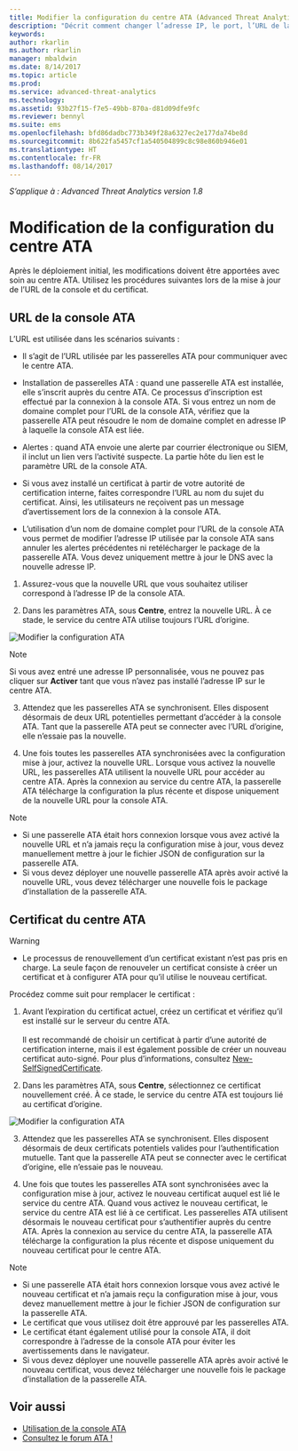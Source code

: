```yaml
---
title: Modifier la configuration du centre ATA (Advanced Threat Analytics) | Microsoft Docs
description: "Décrit comment changer l’adresse IP, le port, l’URL de la console ou le certificat de votre centre ATA."
keywords: 
author: rkarlin
ms.author: rkarlin
manager: mbaldwin
ms.date: 8/14/2017
ms.topic: article
ms.prod: 
ms.service: advanced-threat-analytics
ms.technology: 
ms.assetid: 93b27f15-f7e5-49bb-870a-d81d09dfe9fc
ms.reviewer: bennyl
ms.suite: ems
ms.openlocfilehash: bfd86dadbc773b349f28a6327ec2e177da74be8d
ms.sourcegitcommit: 8b622fa5457cf1a540504899c8c98e860b946e01
ms.translationtype: HT
ms.contentlocale: fr-FR
ms.lasthandoff: 08/14/2017
---
```

*S’applique à : Advanced Threat Analytics version 1.8*



# <a name="modifying-the-ata-center-configuration"></a>Modification de la configuration du centre ATA


Après le déploiement initial, les modifications doivent être apportées avec soin au centre ATA. Utilisez les procédures suivantes lors de la mise à jour de l’URL de la console et du certificat.

## <a name="the-ata-console-url"></a>URL de la console ATA

L’URL est utilisée dans les scénarios suivants :

-   Il s’agit de l’URL utilisée par les passerelles ATA pour communiquer avec le centre ATA.

- Installation de passerelles ATA : quand une passerelle ATA est installée, elle s’inscrit auprès du centre ATA. Ce processus d’inscription est effectué par la connexion à la console ATA. Si vous entrez un nom de domaine complet pour l’URL de la console ATA, vérifiez que la passerelle ATA peut résoudre le nom de domaine complet en adresse IP à laquelle la console ATA est liée.

-   Alertes : quand ATA envoie une alerte par courrier électronique ou SIEM, il inclut un lien vers l’activité suspecte. La partie hôte du lien est le paramètre URL de la console ATA.

-   Si vous avez installé un certificat à partir de votre autorité de certification interne, faites correspondre l’URL au nom du sujet du certificat. Ainsi, les utilisateurs ne reçoivent pas un message d’avertissement lors de la connexion à la console ATA.

-   L’utilisation d’un nom de domaine complet pour l’URL de la console ATA vous permet de modifier l’adresse IP utilisée par la console ATA sans annuler les alertes précédentes ni retélécharger le package de la passerelle ATA. Vous devez uniquement mettre à jour le DNS avec la nouvelle adresse IP.

1. Assurez-vous que la nouvelle URL que vous souhaitez utiliser correspond à l’adresse IP de la console ATA.

2. Dans les paramètres ATA, sous **Centre**, entrez la nouvelle URL. À ce stade, le service du centre ATA utilise toujours l’URL d’origine. 

 ![Modifier la configuration ATA](media/change-center-config.png)

  > [!NOTE]
  > Si vous avez entré une adresse IP personnalisée, vous ne pouvez pas cliquer sur **Activer** tant que vous n’avez pas installé l’adresse IP sur le centre ATA.
    
3. Attendez que les passerelles ATA se synchronisent. Elles disposent désormais de deux URL potentielles permettant d’accéder à la console ATA. Tant que la passerelle ATA peut se connecter avec l’URL d’origine, elle n’essaie pas la nouvelle.

4. Une fois toutes les passerelles ATA synchronisées avec la configuration mise à jour, activez la nouvelle URL. Lorsque vous activez la nouvelle URL, les passerelles ATA utilisent la nouvelle URL pour accéder au centre ATA. Après la connexion au service du centre ATA, la passerelle ATA télécharge la configuration la plus récente et dispose uniquement de la nouvelle URL pour la console ATA. 

> [!NOTE]
> -   Si une passerelle ATA était hors connexion lorsque vous avez activé la nouvelle URL et n’a jamais reçu la configuration mise à jour, vous devez manuellement mettre à jour le fichier JSON de configuration sur la passerelle ATA.
> -   Si vous devez déployer une nouvelle passerelle ATA après avoir activé la nouvelle URL, vous devez télécharger une nouvelle fois le package d’installation de la passerelle ATA.


## <a name="the-ata-center-certificate"></a>Certificat du centre ATA

> [!WARNING]
> - Le processus de renouvellement d’un certificat existant n’est pas pris en charge. La seule façon de renouveler un certificat consiste à créer un certificat et à configurer ATA pour qu’il utilise le nouveau certificat.


Procédez comme suit pour remplacer le certificat :

1. Avant l’expiration du certificat actuel, créez un certificat et vérifiez qu’il est installé sur le serveur du centre ATA. <br></br>Il est recommandé de choisir un certificat à partir d’une autorité de certification interne, mais il est également possible de créer un nouveau certificat auto-signé. Pour plus d’informations, consultez [New-SelfSignedCertificate](https://technet.microsoft.com/itpro/powershell/windows/pkiclient/new-selfsignedcertificate).

2. Dans les paramètres ATA, sous **Centre**, sélectionnez ce certificat nouvellement créé. À ce stade, le service du centre ATA est toujours lié au certificat d’origine. 

 ![Modifier la configuration ATA](media/change-center-config.png)

3. Attendez que les passerelles ATA se synchronisent. Elles disposent désormais de deux certificats potentiels valides pour l’authentification mutuelle. Tant que la passerelle ATA peut se connecter avec le certificat d’origine, elle n’essaie pas le nouveau.

4. Une fois que toutes les passerelles ATA sont synchronisées avec la configuration mise à jour, activez le nouveau certificat auquel est lié le service du centre ATA. Quand vous activez le nouveau certificat, le service du centre ATA est lié à ce certificat. Les passerelles ATA utilisent désormais le nouveau certificat pour s’authentifier auprès du centre ATA. Après la connexion au service du centre ATA, la passerelle ATA télécharge la configuration la plus récente et dispose uniquement du nouveau certificat pour le centre ATA. 

> [!NOTE]
> -   Si une passerelle ATA était hors connexion lorsque vous avez activé le nouveau certificat et n’a jamais reçu la configuration mise à jour, vous devez manuellement mettre à jour le fichier JSON de configuration sur la passerelle ATA.
> -   Le certificat que vous utilisez doit être approuvé par les passerelles ATA.
> -   Le certificat étant également utilisé pour la console ATA, il doit correspondre à l’adresse de la console ATA pour éviter les avertissements dans le navigateur.
> -   Si vous devez déployer une nouvelle passerelle ATA après avoir activé le nouveau certificat, vous devez télécharger une nouvelle fois le package d’installation de la passerelle ATA.



 
## <a name="see-also"></a>Voir aussi
- [Utilisation de la console ATA](working-with-ata-console.md)
- [Consultez le forum ATA !](https://aka.ms/ata-forum)
